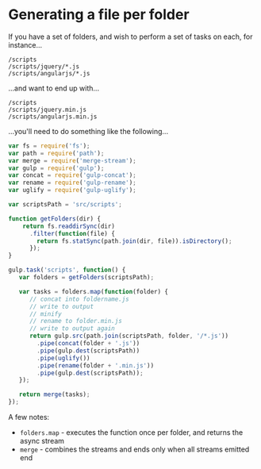# Generating a file per folder

If you have a set of folders, and wish to perform a set of tasks on each, for instance...

```
/scripts
/scripts/jquery/*.js
/scripts/angularjs/*.js
```

...and want to end up with...

```
/scripts
/scripts/jquery.min.js
/scripts/angularjs.min.js
```

...you'll need to do something like the following...

``` javascript
var fs = require('fs');
var path = require('path');
var merge = require('merge-stream');
var gulp = require('gulp');
var concat = require('gulp-concat');
var rename = require('gulp-rename');
var uglify = require('gulp-uglify');

var scriptsPath = 'src/scripts';

function getFolders(dir) {
    return fs.readdirSync(dir)
      .filter(function(file) {
        return fs.statSync(path.join(dir, file)).isDirectory();
      });
}

gulp.task('scripts', function() {
   var folders = getFolders(scriptsPath);

   var tasks = folders.map(function(folder) {
      // concat into foldername.js
      // write to output
      // minify
      // rename to folder.min.js
      // write to output again
      return gulp.src(path.join(scriptsPath, folder, '/*.js'))
        .pipe(concat(folder + '.js'))
        .pipe(gulp.dest(scriptsPath))
        .pipe(uglify())
        .pipe(rename(folder + '.min.js'))
        .pipe(gulp.dest(scriptsPath));
   });

   return merge(tasks);
});
```

A few notes:

- `folders.map` - executes the function once per folder, and returns the async stream
- `merge` - combines the streams and ends only when all streams emitted end
